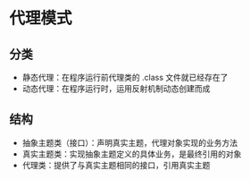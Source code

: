 # 代理模式
## 分类
+ 静态代理：在程序运行前代理类的 .class 文件就已经存在了
+ 动态代理：在程序运行时，运用反射机制动态创建而成
## 结构
+ 抽象主题类（接口）：声明真实主题，代理对象实现的业务方法
+ 真实主题类：实现抽象主题定义的具体业务，是最终引用的对象
+ 代理类：提供了与真实主题相同的接口，引用真实主题
